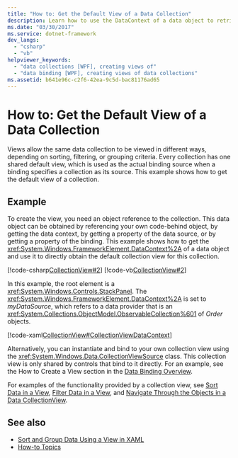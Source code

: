 ```yaml
---
title: "How to: Get the Default View of a Data Collection"
description: Learn how to use the DataContext of a data object to retrieve the default view of a data collection.
ms.date: "03/30/2017"
ms.service: dotnet-framework
dev_langs: 
  - "csharp"
  - "vb"
helpviewer_keywords: 
  - "data collections [WPF], creating views of"
  - "data binding [WPF], creating views of data collections"
ms.assetid: b641e96c-c2f6-42ea-9c5d-bac81176ad65
---
```

# How to: Get the Default View of a Data Collection

Views allow the same data collection to be viewed in different ways, depending on sorting, filtering, or grouping criteria. Every collection has one shared default view, which is used as the actual binding source when a binding specifies a collection as its source. This example shows how to get the default view of a collection.

## Example

To create the view, you need an object reference to the collection. This data object can be obtained by referencing your own code-behind object, by getting the data context, by getting a property of the data source, or by getting a property of the binding. This example shows how to get the <xref:System.Windows.FrameworkElement.DataContext%2A> of a data object and use it to directly obtain the default collection view for this collection.

[!code-csharp[CollectionView#2](~/samples/snippets/csharp/VS_Snippets_Wpf/CollectionView/CSharp/Page1.xaml.cs#2)]
[!code-vb[CollectionView#2](~/samples/snippets/visualbasic/VS_Snippets_Wpf/CollectionView/VisualBasic/Page1.xaml.vb#2)]

In this example, the root element is a <xref:System.Windows.Controls.StackPanel>. The <xref:System.Windows.FrameworkElement.DataContext%2A> is set to *myDataSource*, which refers to a data provider that is an <xref:System.Collections.ObjectModel.ObservableCollection%601> of *Order* objects.

[!code-xaml[CollectionView#CollectionViewDataContext](~/samples/snippets/csharp/VS_Snippets_Wpf/CollectionView/CSharp/Page1.xaml#collectionviewdatacontext)]

Alternatively, you can instantiate and bind to your own collection view using the <xref:System.Windows.Data.CollectionViewSource> class. This collection view is only shared by controls that bind to it directly. For an example, see the How to Create a View section in the [Data Binding Overview](index.md).

For examples of the functionality provided by a collection view, see [Sort Data in a View](how-to-sort-data-in-a-view.md), [Filter Data in a View](how-to-filter-data-in-a-view.md), and [Navigate Through the Objects in a Data CollectionView](how-to-navigate-through-the-objects-in-a-data-collectionview.md).

## See also

- [Sort and Group Data Using a View in XAML](how-to-sort-and-group-data-using-a-view-in-xaml.md)
- [How-to Topics](data-binding-how-to-topics.md)
